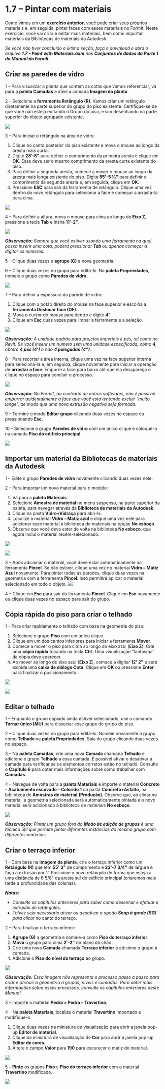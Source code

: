 # 1.7 – Pintar com materiais

Como vimos em um **exercício anterior**, você pode criar seus próprios materiais e, em seguida, pintar faces com esses materiais no FormIt. Neste exercício, você vai criar e editar mais materiais, bem como importar materiais da Bibliotecas de materiais da Autodesk.

_Se você não tiver concluído a última seção, faça o download e abra o arquivo_ _**1.7 – Paint with Materials.axm**_ _nos_ _**Conjuntos de dados da Parte 1 do Manual do FormIt**._

## **Criar as paredes de vidro**

1 – Para visualizar a planta que contém as cotas que vamos referenciar, vá para a **paleta Camadas** e ative a camada **Imagem da planta**.

2 – Selecione a **ferramenta Retângulo \(R\)**. Vamos criar um retângulo diretamente na parte superior do grupo do piso existente. Certifique-se de que você não esteja editando o Grupo do piso, e sim desenhando na parte superior do objeto agrupado existente.

![](../../.gitbook/assets/0%20%283%29.png)

3 – Para iniciar o retângulo na área de vidro:

1. Clique no canto posterior do piso existente e mova o mouse ao longo da aresta mais curta.
2. Digite **28’-8"** para definir o comprimento da primeira aresta e clique em **OK**. Esse deve ser o mesmo comprimento da aresta curta existente do piso.
3. Para definir a segunda aresta, comece a mover o mouse ao longo da aresta mais longa existente do piso. Digite **55'-5 ½"** para definir o comprimento da segunda aresta e, em seguida, clique em **OK**.
4. Pressione **ESC** para sair da ferramenta de retângulo. Clique uma vez dentro do novo retângulo para selecionar a face e começar a arrastá-la para cima.

![](../../.gitbook/assets/1%20%283%29.png)

4 – Para definir a altura, mova o mouse para cima ao longo do **Eixo Z**, pressione a tecla **Tab** e insira **11'-2"**.

![](../../.gitbook/assets/2%20%284%29.png)

_**Observação:**_ _Sempre que você estiver usando uma ferramenta na qual possa inserir uma cota, poderá pressionar_ _**Tab**_ _ou apenas começar a digitar os números._

5 – Clique duas vezes e **agrupe \(G\)** a nova geometria.

6 – Clique duas vezes no grupo para editá-lo. Na **paleta Propriedades**, nomeie o grupo como **Paredes de vidro.**

![](../../.gitbook/assets/3%20%283%29.png)

7 – Para definir a espessura da parede de vidro:

1. Clique com o botão direito do mouse na face superior e escolha a **ferramenta Deslocar face \(OF\).**
2. Mova o cursor do mouse para dentro e digite **4".**
3. Clique em **Esc** duas vezes para limpar a ferramenta e a seleção.

![](../../.gitbook/assets/4%20%2817%29.png)

​_**Observação:**_ _A unidade padrão para projetos imperiais é pés, tal como no Revit. Se você inserir um número sem uma unidade especificada, como_ _**4**, obterá_ _**4 pés \(4’\)**_ _e não_ _**4 polegadas \(4"\)**._

8 – Para recortar a área interna, clique uma vez na face superior interna para selecioná-la e, em seguida, clique novamente para iniciar a operação de **arrastar a face**. Empurre a face para baixo até que ela desapareça e clique no espaço para concluir o processo.

![](../../.gitbook/assets/5%20%2812%29.png)

_**Observação:**_ _No FormIt, ao contrário de outros softwares, não é possível empurrar acidentalmente a face que você está tentando excluir “muito longe”, de modo que uma nova extrusão negativa seja formada._

9 – Termine o modo **Editar grupo** clicando duas vezes no espaço ou pressionando **Esc.**

10 – Selecione o grupo **Paredes de vidro** com um único clique e coloque-o na camada **Piso do edifício principal**.

![](../../.gitbook/assets/6%20%2813%29.png)

## **Importar um material da Bibliotecas de materiais da Autodesk**

1 – Edite o grupo **Paredes de vidro** novamente clicando duas vezes nele.

2 – Para importar um novo material para o modelo:

1. Vá para a **paleta Materiais**.
2. Selecione **Amostra de material** no menu suspenso, na parte superior da paleta, para navegar através da **Biblioteca de materiais da Autodesk.** ​
3. Clique na pasta **Vidro+Vidraça** para abri-la.
4. Localize o material **Vidro – Matiz azul** e clique uma vez nele para adicionar esse material à biblioteca de materiais na opção **No esboço**.
5. Observe que você deve estar de volta na biblioteca **No esboço**, que agora inclui o material recém-selecionado.

![](../../.gitbook/assets/7%20%288%29.png)

![](../../.gitbook/assets/8%20%288%29.png)

3 – Após adicionar o material, você deve estar automaticamente na ferramenta **Pincel**. Se não estiver, clique uma vez no material **Vidro – Matiz Azul** novamente. Para pintar todas as paredes, clique duas vezes na geometria com a ferramenta **Pincel**. Isso permitirá aplicar o material selecionado em todo o objeto. ![](../../.gitbook/assets/9%20%281%29.png)​

4 – Clique em **Esc** para sair da ferramenta **Pincel**. Clique em **Esc** novamente ou clique duas vezes no espaço para sair do grupo.

## **Cópia rápida do piso para criar o telhado**

1 – Para criar rapidamente o telhado com base na geometria do piso:

1. Selecione o grupo **Piso** com um único clique.
2. Clique em um dos cantos inferiores para iniciar a ferramenta **Mover**.
3. Comece a mover o piso para cima ao longo do eixo azul \(**Eixo Z**\). Crie uma **cópia rápida** tocando na tecla **Ctrl**. Uma visualização “fantasma” da cópia deve aparecer. ​
4. Ao mover ao longo do eixo azul \(**Eixo Z**\), comece a digitar **12' 2"** e será exibida uma **caixa de diálogo Cota**. Clique em **OK** ou pressione **Enter** para finalizar o posicionamento.

![](../../.gitbook/assets/10%20%281%29.png)

![](../../.gitbook/assets/11%20%281%29.png)

## **Editar o telhado**

1 – Enquanto o grupo copiado ainda estiver selecionado, use o comando **Tornar único \(MU\)** para dissociar esse grupo do grupo do piso.

2 – Clique duas vezes no grupo para editá-lo. Nomeie novamente o grupo como **Telhado** na **paleta Propriedades**. Saia do grupo clicando duas vezes no espaço.

3 – Na **paleta Camadas**, crie uma nova **Camada** chamada **Telhado** e adicione o grupo **Telhado** a essa camada. É possível ativar e desativar a camada para verificar se os elementos corretos estão no telhado. Consulte o **Capítulo 6** para obter mais informações sobre como trabalhar com **Camadas**.

4 – Navegue de volta para a **paleta Materiais** e importe o material **Concreto – Acabamento escovado – Colorido 1** da pasta **Concreto+Asfalto**, na biblioteca de **Amostras de material** **\(Produção\)**. Observe que, ao clicar no material, a geometria selecionada será automaticamente pintada e o novo material será adicionado à biblioteca de materiais **No esboço**.

![](../../.gitbook/assets/12.jpeg)

_**Observação:**_ _Pintar um grupo fora do_ _**Modo de edição de grupos**_ _é uma técnica útil que permite pintar diferentes instâncias do mesmo grupo com diferentes materiais._

## **Criar o terraço inferior**

1 – Com base na **Imagem da planta**, crie o terraço inferior como um **Retângulo \(R\)** que tem **55' 3"** de comprimento e **22'-7 3/4"** de largura e faça a extrusão por 1’. Posicione o novo retângulo de forma que esteja a uma distância de 8 5/8" da aresta sul do edifício principal \(criaremos mais tarde a profundidade das colunas\).

_**Notas:**_

* _Consulte os capítulos anteriores para saber como desenhar e efetuar a extrusão de retângulos._
* _Talvez seja necessário ativar ou desativar a opção __**Snap à grade \(SG\)**__ para clicar no_ canto do terraço.

2 – Para finalizar o terraço inferior:

1. **Agrupe \(G\)** a geometria e nomeie-a como **Piso do terraço inferior**.
2. **Mova** o grupo para cima **2'-2"** do plano do chão.
3. Crie uma nova **Camada** chamada **Terraço inferior** e adicione o grupo à camada.
4. Adicione o **Piso do nível do terraço** ao grupo.

![](../../.gitbook/assets/13%20%281%29.png)

_**Observação:**_ _Essa imagem não representa o processo passo a passo para criar e atribuir a geometria a grupos, níveis e camadas. Para obter mais informações sobre esses processos, consulte os capítulos anteriores deste Manual._

3 – Importe o material **Pedra &gt; Pedra – Travertino**.

4 – Na **paleta Materiais**, localize o material **Travertino** importado e modifique-o:

1. Clique duas vezes na miniatura de visualização para abrir a janela pop-up **Editor de material**.
2. Clique na miniatura de visualização de **Cor** para abrir a janela pop-up **Editor de cores**.
3. Altere o campo **Valor** para **190** para escurecer o matiz do material.

![](../../.gitbook/assets/14%20%282%29.png)

5 – **Pinte** os grupos **Piso** e **Piso do terraço inferior** com o material **Travertino** modificado.

![](../../.gitbook/assets/15.jpeg)

